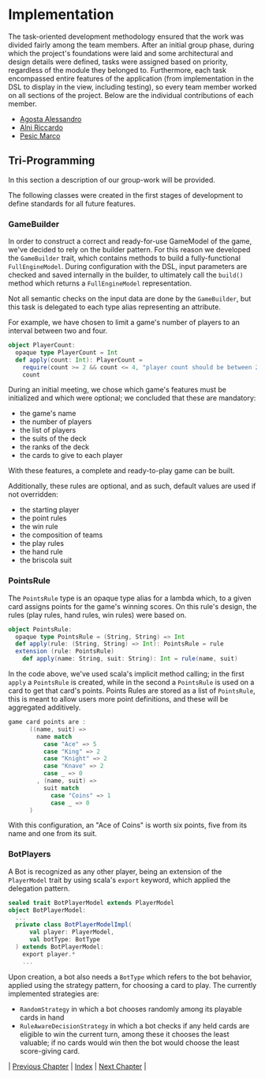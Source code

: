 # Implementation
The task-oriented development methodology ensured that the work was divided fairly among the team members. 
After an initial group phase, during which the project's foundations were laid and some architectural and design details were defined, tasks were assigned based on priority, regardless of the module they belonged to. 
Furthermore, each task encompassed entire features of the application (from implementation in the DSL to display in the view, including testing), so every team member worked on all sections of the project. 
Below are the individual contributions of each member.

- [Agosta Alessandro](./agosta.md)
- [Alni Riccardo](./alni.md)
- [Pesic Marco](./pesic.md)

## Tri-Programming
In this section a description of our group-work will be provided. 

The following classes were created in the first stages of development to define standards for all future features. 
### GameBuilder
In order to construct a correct and ready-for-use GameModel of the game, we've decided to rely on the builder pattern.
For this reason we developed the `GameBuilder` trait, which contains methods to build a fully-functional `FullEngineModel`.
During configuration with the DSL, input parameters are checked and saved internally in the builder, to ultimately call the `build()` method which returns a `FullEngineModel` representation.   

Not all semantic checks on the input data are done by the `GameBuilder`, but this task is delegated to each type alias representing an attribute. 

For example, we have chosen to limit a game's number of players to an interval between two and four. 
```scala
object PlayerCount:
  opaque type PlayerCount = Int
  def apply(count: Int): PlayerCount =
    require(count >= 2 && count <= 4, "player count should be between 2 and 4")
    count
```

During an initial meeting, we chose which game's features must be initialized and which were optional; we concluded that these are mandatory:
- the game's name
- the number of players
- the list of players
- the suits of the deck
- the ranks of the deck
- the cards to give to each player

With these features, a complete and ready-to-play game can be built.

Additionally, these rules are optional, and as such, default values are used if not overridden:
- the starting player
- the point rules
- the win rule
- the composition of teams
- the play rules
- the hand rule
- the briscola suit

### PointsRule
The `PointsRule` type is an opaque type alias for a lambda which, to a given card assigns points for the game's winning scores.
On this rule's design, the rules (play rules, hand rules, win rules) were based on.
```scala
object PointsRule:
  opaque type PointsRule = (String, String) => Int
  def apply(rule: (String, String) => Int): PointsRule = rule
  extension (rule: PointsRule)
    def apply(name: String, suit: String): Int = rule(name, suit)
```
In the code above, we've used scala's implicit method calling; in the first `apply` a `PointsRule` is created, while in the second a `PointsRule` is used on a card to get that card's points. 
Points Rules are stored as a list of `PointsRule`, this is meant to allow users more point definitions, and these will be aggregated additively.
```scala
game card points are :
      ((name, suit) =>
        name match
          case "Ace" => 5
          case "King" => 2
          case "Knight" => 2
          case "Knave" => 2
          case _ => 0
        , (name, suit) =>
          suit match
            case "Coins" => 1
            case _ => 0
      )
```
With this configuration, an "Ace of Coins" is worth six points, five from its name and one from its suit.

### BotPlayers
A Bot is recognized as any other player, being an extension of the `PlayerModel` trait by using scala's `export` keyword, which applied the delegation pattern.
```scala 3
sealed trait BotPlayerModel extends PlayerModel
object BotPlayerModel: 
  ...
  private class BotPlayerModelImpl(
      val player: PlayerModel,
      val botType: BotType
  ) extends BotPlayerModel:
    export player.*
    ...
```
Upon creation, a bot also needs a `BotType` which refers to the bot behavior, applied using the strategy pattern, for choosing a card to play.
The currently implemented strategies are:
- `RandomStrategy` in which a bot chooses randomly among its playable cards in hand
- `RuleAwareDecisionStrategy` in which a bot checks if any held cards are eligible to win the current turn, among these it chooses the least valuable; if no cards would win then the bot would choose the least score-giving card.

| [Previous Chapter](../5-detailed_design/index.md) | [Index](../index.md) | [Next Chapter](../7-testing/index.md) |
